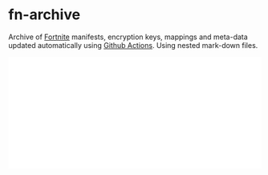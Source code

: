 # fn-archive

Archive of [Fortnite](https://www.epicgames.com/fortnite/en-US/home) manifests, encryption keys, mappings and meta-data updated automatically using [Github Actions](https://docs.github.com/en/actions). Using nested mark-down files.

[![29.01](https://github.com/Tectors/fn-archive/blob/master/.github/source/dependents/gen.29.01.svg)](https://github.com/Tectors/fn-archive/blob/master/tree/29.01.md)
